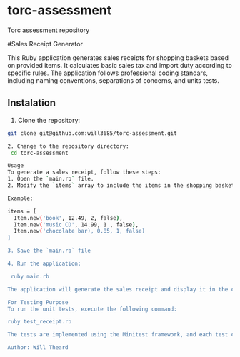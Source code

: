 # torc-assessment
Torc assessment repository

#Sales Receipt Generator

This Ruby application generates sales receipts for shopping baskets based on provided items.
It calculates basic sales tax and import duty  according to specific rules. The application follows professional coding standars, including naming conventions, separations of concerns, and units tests.

## Instalation

1. Clone the repository:

  ```bash
  git clone git@github.com:will3685/torc-assessment.git

2. Change to the repository directory:
   cd torc-assessment

Usage 
To generate a sales receipt, follow these steps:
1. Open the `main.rb` file.
2. Modify the `items` array to include the items in the shopping basket. Each item should be an instance of the `Item` class and should include the name, price, quantity and imported flag.

Example:

  items = [
    Item.new('book', 12.49, 2, false),
    Item.new('music CD', 14.99, 1 , false),
    Item.new('chocolate bar), 0.85, 1, false)
  ]

3. Save the `main.rb` file

4. Run the application:

   ruby main.rb

The application will generate the sales receipt and display it in the console.

For Testing Purpose
To run the unit tests, execute the following command:

  ruby test_receipt.rb

The tests are implemented using the Minitest framework, and each test case calidates a specific functionality of the `Receipt` class.

Author: Will Theard




